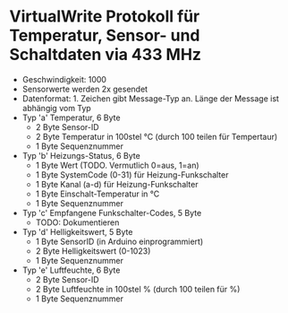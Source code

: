 # VirtualWrite Protokoll für Temperatur, Sensor- und Schaltdaten via 433 MHz

- Geschwindigkeit: 1000
- Sensorwerte werden 2x gesendet
- Datenformat: 1. Zeichen gibt Message-Typ an. Länge der Message ist abhängig vom Typ
- Typ 'a' Temperatur, 6 Byte
  - 2 Byte Sensor-ID
  - 2 Byte Temperatur in 100stel °C (durch 100 teilen für Tempertaur)
  - 1 Byte Sequenznummer
- Typ 'b' Heizungs-Status, 6 Byte
  - 1 Byte Wert (TODO. Vermutlich 0=aus, 1=an)
  - 1 Byte SystemCode (0-31) für Heizung-Funkschalter
  - 1 Byte Kanal (a-d) für Heizung-Funkschalter
  - 1 Byte Einschalt-Temperatur in °C
  - 1 Byte Sequenznummer
- Typ 'c' Empfangene Funkschalter-Codes, 5 Byte
  - TODO: Dokumentieren
- Typ 'd' Helligkeitswert, 5 Byte
  - 1 Byte SensorID (in Arduino einprogrammiert)
  - 2 Byte Helligkeitswert (0-1023)
  - 1 Byte Sequenznummer
- Typ 'e' Luftfeuchte, 6 Byte
  - 2 Byte Sensor-ID
  - 2 Byte Luftfeuchte in 100stel % (durch 100 teilen für %)
  - 1 Byte Sequenznummer
